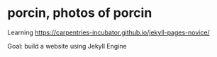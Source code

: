 # porcin, photos of porcin
Learning https://carpentries-incubator.github.io/jekyll-pages-novice/

Goal: build a website using Jekyll Engine

